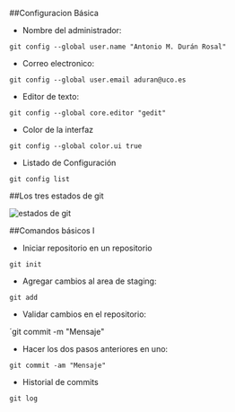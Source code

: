 ##Configuracion Básica

- Nombre del administrador:

 `git config --global user.name "Antonio M. Durán Rosal"`

- Correo electronico:

`git config --global user.email aduran@uco.es`

- Editor de texto:

`git config --global core.editor "gedit"`

- Color de la interfaz

`git config --global color.ui true`

- Listado de Configuración

`git config list`

##Los tres estados de git

![estados de git](https://git-scm.com/figures/18333fig0106-tn.png)

##Comandos básicos I

- Iniciar repositorio en un repositorio

 `git init`

- Agregar cambios al area de staging:

 `git add`

- Validar cambios en el repositorio:

 ´git commit -m "Mensaje"

- Hacer los dos pasos anteriores en uno:

 `git commit -am "Mensaje"`

- Historial de commits
 
 `git log`